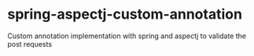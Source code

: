 # spring-aspectj-custom-annotation
Custom annotation implementation with spring and aspectj to validate the post requests
